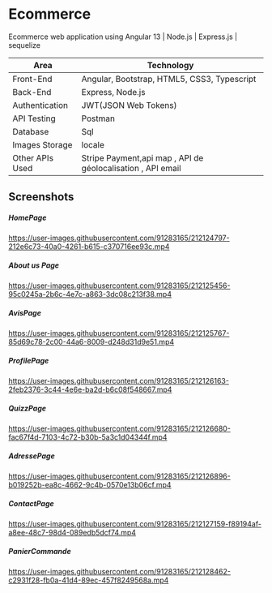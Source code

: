 # Ecommerce
Ecommerce web application using Angular 13  | Node.js | Express.js | sequelize    


<table>
<thead>
<tr>
<th>Area</th>
<th>Technology</th>
</tr>
</thead>
<tbody>
	<tr>
		<td>Front-End</td>
		<td>Angular, Bootstrap, HTML5, CSS3, Typescript</td>
	</tr>
	<tr>
		<td>Back-End</td>
		<td>Express, Node.js</td>
	</tr>
  <tr>
		<td>Authentication</td>
		<td>JWT(JSON Web Tokens)</td>
	</tr>
	<tr>
		<td>API Testing</td>
		<td>Postman</td>
	</tr>
	<tr>
		<td>Database</td>
		<td>Sql</td>
	</tr>
  <tr>
		<td>Images Storage</td>
		<td>locale</td>
	</tr>
    <tr>
		<td>Other APIs Used</td>
		<td>Stripe Payment,api map , API de géolocalisation , API email </td>
	</tr>
</tbody>
</table>

## Screenshots

##### HomePage
https://user-images.githubusercontent.com/91283165/212124797-212e6c73-40a0-4261-b615-c370716ee93c.mp4
##### About us Page
https://user-images.githubusercontent.com/91283165/212125456-95c0245a-2b6c-4e7c-a863-3dc08c213f38.mp4
##### AvisPage
https://user-images.githubusercontent.com/91283165/212125767-85d69c78-2c00-44a6-8009-d248d31d9e51.mp4
##### ProfilePage
https://user-images.githubusercontent.com/91283165/212126163-2feb2376-3c44-4e6e-ba2d-b6c08f548667.mp4
##### QuizzPage
https://user-images.githubusercontent.com/91283165/212126680-fac67f4d-7103-4c72-b30b-5a3c1d04344f.mp4
##### AdressePage
https://user-images.githubusercontent.com/91283165/212126896-b019252b-ea8c-4662-9c4b-0570e13b06cf.mp4
##### ContactPage
https://user-images.githubusercontent.com/91283165/212127159-f89194af-a8ee-48c7-98d4-089edb5dcf74.mp4
##### PanierCommande 
https://user-images.githubusercontent.com/91283165/212128462-c2931f28-fb0a-41d4-89ec-457f8249568a.mp4








